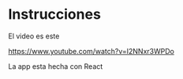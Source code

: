 # Instrucciones

El video es este

https://www.youtube.com/watch?v=I2NNxr3WPDo

La app esta hecha con React
